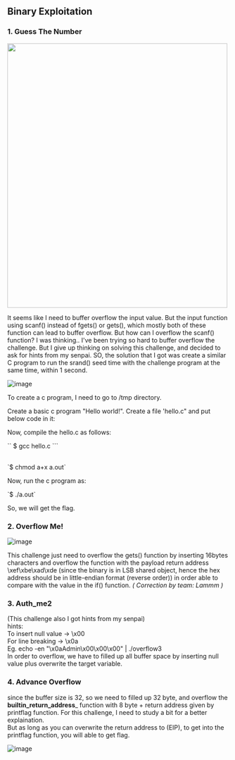 
## Binary Exploitation
### 1. Guess The Number 

<img src="https://user-images.githubusercontent.com/59368650/121239344-b4abb400-c8cb-11eb-8501-efa3afb91954.png" width="500" height="600" /> 


It seems like I need to buffer overflow the input value. But the input function using scanf() instead of fgets() or gets(), which mostly both of these function can lead to buffer overflow. But how can I overflow the scanf() function? I was thinking..
I've been trying so hard to buffer overflow the challenge. 
But I give up thinking on solving this challenge, and decided to ask for hints from my senpai.
SO, the solution that I got was create a similar C program to run the srand() seed time with the challenge program at the same time, within 1 second.

![image](https://user-images.githubusercontent.com/59368650/121240703-351ee480-c8cd-11eb-91db-f85b7e610939.png)

<p> To create a c program, I need to go to <span>/tmp</span> directory.</p>
<p>Create a basic c program "Hello world!". Create a file 'hello.c" and put below code in it:</p>
<p>Now, compile the hello.c as follows:</p> 
<p>`` $ gcc hello.c ```</p>

<br>
`$ chmod a+x a.out`
<p>Now, run the c program as:</p>
`$ ./a.out`
<p>So, we will get the flag.</p>

### 2. Overflow Me!

![image](https://user-images.githubusercontent.com/59368650/121321750-f6c30d00-c940-11eb-9726-8c1d234cb708.png)

This challenge just need to overflow the gets() function by inserting 16bytes characters and overflow the function with the payload return address \xef\xbe\xad\xde (since the binary is in LSB shared object, hence the hex address should be in little-endian format (reverse order)) in order able to compare with the value in the if() function. *( Correction by team: Lammm )*
 

### 3. Auth_me2
(This challenge also I got hints from my senpai)
<br>
hints:
<br>
To insert null value -> \x00
<br/>
For line breaking -> \x0a 
<br>
Eg.
 echo -en  "\x0aAdmin\x00\x00\x00"  | ./overflow3
 <br>
 In order to overflow, we have to filled up all buffer space by inserting null value plus overwrite the target variable.

### 4. Advance Overflow

since the buffer size is 32, so we need to filled up 32 byte, and overflow the __builtin_return_address___ function with 8 byte + return address given by printflag function.
For this challenge, I need to study a bit for a better explaination. <br> But as long as you can overwrite the return address to (EIP), to get into the printflag function, you will able to get flag. 

![image](https://user-images.githubusercontent.com/59368650/121303074-33850900-c92d-11eb-8e86-ac1add2b1421.png)
